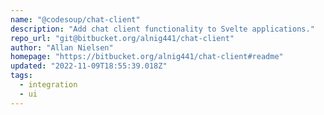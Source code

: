 ```yaml
---
name: "@codesoup/chat-client"
description: "Add chat client functionality to Svelte applications."
repo_url: "git@bitbucket.org/alnig441/chat-client"
author: "Allan Nielsen"
homepage: "https://bitbucket.org/alnig441/chat-client#readme"
updated: "2022-11-09T18:55:39.018Z"
tags: 
  - integration
  - ui
---
```

